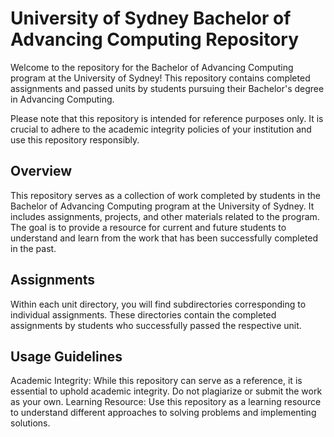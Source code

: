 # University of Sydney Bachelor of Advancing Computing Repository
Welcome to the repository for the Bachelor of Advancing Computing program at the University of Sydney! This repository contains completed assignments and passed units by students pursuing their Bachelor's degree in Advancing Computing. 

Please note that this repository is intended for reference purposes only. It is crucial to adhere to the academic integrity policies of your institution and use this repository responsibly.

## Overview
This repository serves as a collection of work completed by students in the Bachelor of Advancing Computing program at the University of Sydney. It includes assignments, projects, and other materials related to the program. The goal is to provide a resource for current and future students to understand and learn from the work that has been successfully completed in the past.

## Assignments
Within each unit directory, you will find subdirectories corresponding to individual assignments. These directories contain the completed assignments by students who successfully passed the respective unit.

## Usage Guidelines
Academic Integrity: While this repository can serve as a reference, it is essential to uphold academic integrity. Do not plagiarize or submit the work as your own.
Learning Resource: Use this repository as a learning resource to understand different approaches to solving problems and implementing solutions.

